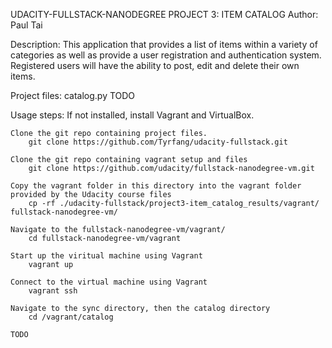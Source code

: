 UDACITY-FULLSTACK-NANODEGREE
PROJECT 3: ITEM CATALOG
Author: Paul Tai

Description:
	This application that provides a list of items within a variety of categories
	as well as provide a user registration and authentication system. 
	Registered users will have the ability to post, edit and delete their own items.

Project files:
	catalog.py
	TODO

Usage steps:
	If not installed, install Vagrant and VirtualBox.
	
	Clone the git repo containing project files.
		git clone https://github.com/Tyrfang/udacity-fullstack.git
	
	Clone the git repo containing vagrant setup and files
		git clone https://github.com/udacity/fullstack-nanodegree-vm.git
	
	Copy the vagrant folder in this directory into the vagrant folder provided by the Udacity course files
		cp -rf ./udacity-fullstack/project3-item_catalog_results/vagrant/ fullstack-nanodegree-vm/
	
	Navigate to the fullstack-nanodegree-vm/vagrant/
		cd fullstack-nanodegree-vm/vagrant
		
	Start up the viritual machine using Vagrant
		vagrant up
	
	Connect to the virtual machine using Vagrant
		vagrant ssh
	
	Navigate to the sync directory, then the catalog directory
		cd /vagrant/catalog
		
	TODO
		
